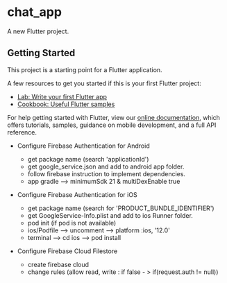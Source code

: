 # chat_app

A new Flutter project.

## Getting Started

This project is a starting point for a Flutter application.

A few resources to get you started if this is your first Flutter project:

- [Lab: Write your first Flutter app](https://flutter.dev/docs/get-started/codelab)
- [Cookbook: Useful Flutter samples](https://flutter.dev/docs/cookbook)

For help getting started with Flutter, view our
[online documentation](https://flutter.dev/docs), which offers tutorials,
samples, guidance on mobile development, and a full API reference.

- Configure Firebase Authentication for Android
  - get package name (search 'applicationId')
  - get google_service.json and add to android app folder.
  - follow firebase instruction to implement dependencies.
  - app gradle -->  minimumSdk 21 & multiDexEnable true
  
- Configure Firebase Authentication for iOS
  - get package name (search for 'PRODUCT_BUNDLE_IDENTIFIER')
  - get GoogleService-Info.plist and add to ios Runner folder.
  - pod init (if pod is not available)
  - ios/Podfile --> uncomment --> platform :ios, '12.0'
  - terminal --> cd ios --> pod install
  
- Configure Firebase Cloud Filestore
  - create firebase cloud
  - change rules (allow read, write : if false - > if(request.auth != null))
